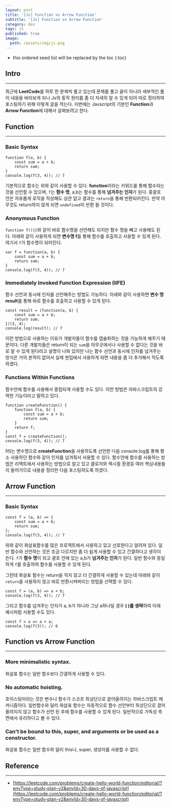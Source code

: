 ```yaml
---
layout: post
title: '[Js] Function vs Arrow Function'
subtitle: '[Js] Function vs Arrow Function'
category: dev
tags: js
published: true
image:
  path: /assets/img/js.png
---
```


<!-- prettier-ignore -->
* this ordered seed list will be replaced by the toc 
{:toc}

## Intro

---

최근에 **LeetCode**를 하루 한 문제씩 풀고 있는데 문제를 풀고 끝이 아니라 세부적인 풀이 내용을 바라보게 되니 Js의 동작 원리를 좀 더 자세히 알 수 있게 되어 따로 정리하여 포스팅하기 위해 이렇게 글을 적는다. 이번에는 Javscript의 기본인 **Function**과 **Arrow Function**에 대해서 살펴보려고 한다.

## Function

---

### Basic Syntax

```
function f(a, b) {
    const sum = a + b;
    return sum;
}
console.log(f(3, 4)); // 7
```

기본적으로 함수는 위와 같이 사용할 수 있다. **function**이라는 키워드를 통해 함수라는 것을 선언할 수 있으며, `f`는 **함수 명**, a,b는 함수를 통해 **넘겨주는 인자**가 된다. 중괄호 안은 자유롭게 로직을 작성해도 상관 없고 결과는 `return`을 통해 반환되어진다. 만약 아무것도 return하지 않게 되면 `undefined`이 반환 될 것이다.

### Anonymous Function

`function f(){}`와 같이 바로 함수명을 선언해도 되지만 함수 명을 빼고 사용해도 된다. 아래와 같이 사용하게 되면 **변수명 f**를 통해 함수를 호출하고 사용할 수 있게 된다. 여기서 `f`가 함수명이 되어진다.

```
var f = function(a, b) {
    const sum = a + b;
    return sum;
}
console.log(f(3, 4)); // 7
```

### Immediately Invoked Function Expression (IIFE)

함수 선언과 동시에 인자를 선언해주는 방법도 가능하다. 아래와 같이 사용하면 **변수 명 result**를 통해 바로 함수를 호출하고 사용할 수 있게 된다.

```
const result = (function(a, b) {
    const sum = a + b;
    return sum;
})(3, 4);
console.log(result); // 7
```

이런 방법으로 사용하는 이유가 개발자들이 함수를 캡슐화하는 것을 가능하게 해주기 때문이다. 다른 개발자들은 return이 되는 `sum`을 아무곳에서나 사용할 수 없다는 것을 바로 알 수 있게 된다라고 설명이 나와 있지만 나는 함수 선언과 동시에 인자를 넘겨주는 방식은 거의 본적이 없어서 실제 현업에서 사용하게 되면 내용을 좀 더 추가해서 적도록 하겠다.

### Functions Within Functions

함수안에 함수를 사용해서 중첩되게 사용할 수도 있다. 이런 방법은 자바스크립트의 강력한 기능이라고 말하고 있다.

```
function createFunction() {
    function f(a, b) {
        const sum = a + b;
        return sum;
    }
    return f;
}
const f = createFunction();
console.log(f(3, 4)); // 7
```

f라는 변수명으로 **createFunction**을 사용하도록 선언한 다음 console.log를 통해 평소 사용하던 함수와 같이 인자를 넘겨줘서 사용할 수 있다. 함수안에 함수를 사용하는 방법은 리액트에서 사용하는 방법으로 알고 있고 클로저와 렉시컬 환경등 여러 핵심내용들이 들어가므로 내용을 정리한 다음 포스팅하도록 하겠다.

## Arrow Function

---

### Basic Syntax

```
const f = (a, b) => {
    const sum = a + b;
    return sum;
};
console.log(f(3, 4)); // 7
```

위와 같이 화살표함수를 많은 프로젝트에서 사용하고 있고 선호한다고 알려져 있다. 일반 함수와 선언하는 것은 조금 다르지만 좀 더 쉽게 사용할 수 있고 간결하다고 생각이 든다. `f`가 **함수 명**이 되고 괄호 안에 있는 a,b가 **넘겨주는 인자**가 된다. 일반 함수와 동일하게 `f`를 호출하여 함수를 사용할 수 있게 된다.

그런데 화살표 함수는 return을 적지 않고 더 간결하게 사용할 수 있는데 아래와 같이 `return`을 사용하지 않고 바로 반환시켜버리는 방법을 선택할 수 있다.

```
const f = (a, b) => a + b;
console.log(f(3, 4)); // 7
```

그리고 함수를 넘겨주는 인자가 a, b가 아니라 그냥 a하나일 경우 **( )를 생략**하여 아래 예시처럼 사용할 수도 있다.

```
const f = a => a + a;
console.log(f(3)); // 6
```

## Function vs Arrow Function

---

### More minimalistic syntax.

화살표 함수는 일반 함수보다 간결하게 사용할 수 있다.

### No automatic hoisting.

호이스팅이라는 것은 변수나 함수가 스코프 최상단으로 끌어올려지는 자바스크립트 메커니즘이다. 일반함수와 달리 화살표 함수는 자동적으로 함수 선언부터 최상단으로 끌어올려지지 않고 함수가 선언 된 후에 함수를 사용할 수 있게 된다. 일반적으로 가독성 측면에서 유리하다고 볼 수 있다.

### Can't be bound to **this**, **super**, and **arguments** or be used as a **constructor**.

화살표 함수는 일반 함수와 달리 this나, super, 생성자를 사용할 수 없다.

## Reference

---

- [https://leetcode.com/problems/create-hello-world-function/editorial/?envType=study-plan-v2&envId=30-days-of-javascript](https://leetcode.com/problems/create-hello-world-function/editorial/?envType=study-plan-v2&envId=30-days-of-javascript)
